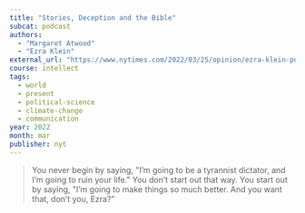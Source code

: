 ```yaml
---
title: "Stories, Deception and the Bible"
subcat: podcast
authors:
  - "Margaret Atwood"
  - "Ezra Klein"
external_url: "https://www.nytimes.com/2022/03/25/opinion/ezra-klein-podcast-margaret-atwood.html"
course: intellect
tags:
  - world
  - present
  - political-science
  - climate-change
  - communication
year: 2022
month: mar
publisher: nyt
---
```


> You never begin by saying, "I’m going to be a tyrannist dictator, and I’m going to ruin your life." You don’t start out that way. You start out by saying, "I’m going to make things so much better. And you want that, don’t you, Ezra?"
